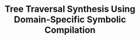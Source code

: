 ---
layout: post
title:  "Tree Traversal Synthesis Using Domain-Specific Symbolic Compilation"
categories: research
authors: "Yanju Chen, <strong>Junrui Liu</strong>, Yu Feng, Rastislav Bodik"
venue: "ASPLOS 2022"
pdf: https://dl.acm.org/doi/10.1145/3503222.3507751
---